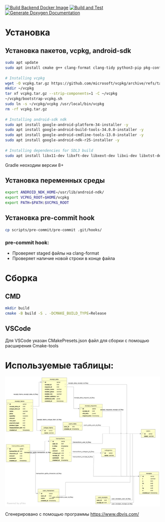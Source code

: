 [![Build Backend Docker Image](https://github.com/HappyNano/spbstu-wallet/actions/workflows/build-backend-workflow.yml/badge.svg)](https://github.com/HappyNano/spbstu-wallet/actions/workflows/build-backend-workflow.yml)
[![Build and Test](https://github.com/HappyNano/spbstu-wallet/actions/workflows/tests-backend.yml/badge.svg)](https://github.com/HappyNano/spbstu-wallet/actions/workflows/tests-backend.yml)
[![Generate Doxygen Documentation](https://github.com/HappyNano/spbstu-wallet/actions/workflows/doxygen-docs.yml/badge.svg)](https://github.com/HappyNano/spbstu-wallet/actions/workflows/doxygen-docs.yml)
# Установка

## Установка пакетов, vcpkg, android-sdk

```bash
sudo apt update
sudo apt install cmake g++ clang-format clang-tidy python3-pip pkg-config curl zip unzip tar -y

# Installing vcpkg
wget -O vcpkg.tar.gz https://github.com/microsoft/vcpkg/archive/refs/tags/2025.02.14.tar.gz
mkdir ~/vcpkg
tar xf vcpkg.tar.gz --strip-components=1 -C ~/vcpkg
~/vcpkg/bootstrap-vcpkg.sh
sudo ln -s ~/vcpkg/vcpkg /usr/local/bin/vcpkg
rm -rf vcpkg.tar.gz

# Installing android-sdk ndk
sudo apt install google-android-platform-34-installer -y
sudo apt install google-android-build-tools-34.0.0-installer -y
sudo apt install google-android-cmdline-tools-13.0-installer -y
sudo apt install google-android-ndk-r25-installer -y

# Installing dependencies for SDL3 build
sudo apt install libx11-dev libxft-dev libxext-dev libxi-dev libxtst-dev libwayland-dev libxkbcommon-dev libegl1-mesa-dev libibus-1.0-dev bison libxrandr-dev -y
```

Gradle неоходим версии 8+

## Установка переменных среды

```bash
export ANDROID_NDK_HOME=/usr/lib/android-ndk/
export VCPKG_ROOT=$HOME/vcpkg
export PATH=$PATH:$VCPKG_ROOT
```

## Установка pre-commit hook

```bash
cp scripts/pre-commit/pre-commit .git/hooks/
```

### pre-commit hook:
- Проверяет staged файлы на clang-format
- Проверяет наличие новой строки в конце файла

# Сборка

## CMD

```bash
mkdir build
cmake -B build -S . -DCMAKE_BUILD_TYPE=Release
```

## VSCode

Для VSCode указан CMakePresets.json файл для сборки с помощью расширения Cmake-tools

# Используемые таблицы:

[![Таблицы](./docs/service/database_tables_vertical.svg)](./docs/service/database_tables_vertical.svg)

Сгенерировано с помощью программы https://www.dbvis.com/
